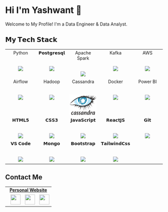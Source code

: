 # Hi I'm Yashwant 👋
Welcome to My Profile! I'm a Data Engineer & Data Analyst.

## 𝗠𝘆 𝗧𝗲𝗰𝗵 𝗦𝘁𝗮𝗰𝗸

<table>
  <tbody>
     <tr valign="top">
      <td width="20%" align="center">
        <span>Python</span><br><br><br>
        <img height="64px" src="https://www.python.org/static/community_logos/python-logo-generic.svg">
      </td>
      <td width="20%" align="center">
        <span>𝗣𝗼𝘀𝘁𝗴𝗿𝗲𝘀𝗾𝗹</span><br><br><br>
        <img height="64px" src="https://cdn.svgporn.com/logos/postgresql.svg">
      </td>
      <td width="20%" align="center">
        <span>Apache Spark</span><br><br><br>
        <img height="64px" src="https://cdn.svgporn.com/logos/apache-spark.svg">
      </td>
      <td width="20%" align="center">
        <span>Kafka</span><br><br><br>
        <img height="64px" src="https://github.com/gilbarbara/logos/blob/main/logos/kafka-icon.svg">
      </td>
      <td width="20%" align="center">
        <span>AWS</span><br><br><br>
        <img height="64px" src="https://github.com/gilbarbara/logos/blob/main/logos/aws.svg">
      </td>
    </tr>
     <tr valign="top">
      <td width="20%" align="center">
        <span>Airflow</span><br><br><br>
        <img height="64px" src="https://github.com/gilbarbara/logos/blob/main/logos/airflow.svg">
      </td>
      <td width="20%" align="center">
        <span>Hadoop</span><br><br><br>
        <img height="64px" src="https://github.com/gilbarbara/logos/blob/main/logos/hadoop.svg">
      </td>
      <td width="20%" align="center">
        <span>Cassandra</span><br><br><br>
        <img height="64px" src="https://github.com/gilbarbara/logos/blob/main/logos/cassandra.svg">
      </td>
      <td width="20%" align="center">
        <span>Docker</span><br><br><br>
        <img height="64px" src="https://cdn.svgporn.com/logos/docker-icon.svg">
      </td>
      <td width="20%" align="center">
        <span>Power BI</span><br><br><br>
        <img height="64px" src="https://github.com/microsoft/PowerBI-Icons/blob/main/SVG/Power-BI.svg">
      </td>
    </tr>
    <tr valign="top">
      <td width="20%" align="center">
        <span>𝗛𝗧𝗠𝗟𝟱</span><br><br><br>
        <img height="64px" src="https://cdn.svgporn.com/logos/html-5.svg">
      </td>
      <td width="20%" align="center">
        <span>𝗖𝗦𝗦𝟯</span><br><br><br>
        <img height="64px" src="https://cdn.svgporn.com/logos/css-3.svg">
      </td>
      <td width="20%" align="center">
        <span>𝗝𝗮𝘃𝗮𝗦𝗰𝗿𝗶𝗽𝘁</span><br><br><br>
        <img height="64px" src="https://cdn.svgporn.com/logos/javascript.svg">
      </td>
      <td width="20%" align="center">
        <span>𝗥𝗲𝗮𝗰𝘁𝗝𝗦</span><br><br><br>
        <img height="64px" src="https://cdn.svgporn.com/logos/react.svg">
      </td>
      <td width="20%" align="center">
        <span>𝗚𝗶𝘁</span><br><br><br>
        <img height="64px" src="https://cdn.svgporn.com/logos/git-icon.svg">
      </td>
    </tr>
    <tr valign="top">      
      <td width="20%" align="center">
        <span>𝗩𝗦 𝗖𝗼𝗱𝗲</span><br><br><br>
        <img height="64px" src="https://cdn.svgporn.com/logos/visual-studio-code.svg">
      </td>
      <td width="20%" align="center">
        <span>𝗠𝗼𝗻𝗴𝗼</span><br><br><br>
        <img height="64px" src="https://cdn.svgporn.com/logos/mongodb.svg">
      </td>
      <td width="20%" align="center">
        <span>𝗕𝗼𝗼𝘁𝘀𝘁𝗿𝗮𝗽</span><br><br><br>
        <img height="64px" src="https://cdn.svgporn.com/logos/bootstrap.svg">
      </td>
      <td width="20%" align="center">
        <span>𝗧𝗮𝗶𝗹𝘄𝗶𝗻𝗱𝗖𝘀𝘀</span><br><br><br>
        <img height="64px" src="https://cdn.svgporn.com/logos/tailwindcss-icon.svg">
      </td>
    </tr>
  </tbody>
</table>


## Contact Me

|  |
|:---------------------------------------------------------------------------------------------------------------------------------------: |
|       **[Personal Website](https://yashwantswamiportfolio.netlify.app)**                                                                                |
|<a href="https://github.com/yashwantswami/" style="margin-left: 10px;"><img src="https://cdn.jsdelivr.net/npm/simple-icons@v3/icons/github.svg" width="32px" height="32px"></a>  <a style="margin-left: 10px;" href="https://www.linkedin.com/in/yashwant-swami-10250b1a9/"><img src="https://cdn.jsdelivr.net/npm/simple-icons@v3/icons/linkedin.svg" width="32px" height="32px"></a> <a style="margin-left: 10px;" href="https://www.novypro.com/profile_projects/yashwantswami"><img src="https://cdn.jsdelivr.net/npm/simple-icons@v3/icons/wellfound.svg" width="32px" height="32px"></a> |
